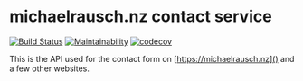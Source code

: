 # michaelrausch.nz contact service
[![Build Status](https://travis-ci.org/michaelrausch/michaelrausch.nz-contact-service.svg?branch=master)](https://travis-ci.org/michaelrausch/michaelrausch.nz-contact-service)
[![Maintainability](https://api.codeclimate.com/v1/badges/01b62ede33372d1c44f7/maintainability)](https://codeclimate.com/github/michaelrausch/michaelrausch.nz-contact-service/maintainability)
[![codecov](https://codecov.io/gh/michaelrausch/michaelrausch.nz-contact-service/branch/master/graph/badge.svg)](https://codecov.io/gh/michaelrausch/michaelrausch.nz-contact-service)

This is the API used for the contact form on [https://michaelrausch.nz]() and a few other websites. 

